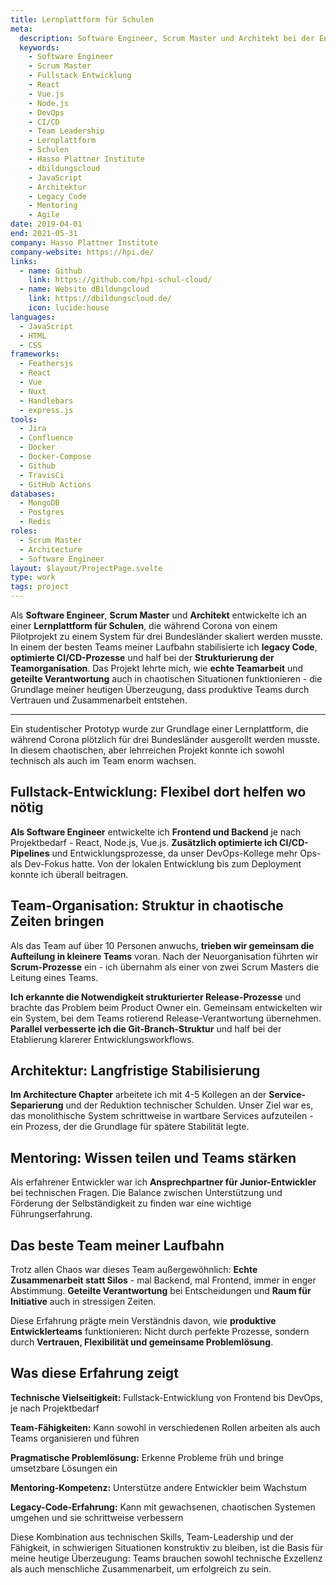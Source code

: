 ```yaml
---
title: Lernplattform für Schulen
meta:
  description: Software Engineer, Scrum Master und Architekt bei der Entwicklung einer Lernplattform für Schulen am Hasso Plattner Institute. Fullstack-Entwicklung mit React, Vue.js, Node.js, DevOps-Optimierung und Team-Leadership während der Corona-Skalierung für drei Bundesländer.
  keywords:
    - Software Engineer
    - Scrum Master
    - Fullstack Entwicklung
    - React
    - Vue.js
    - Node.js
    - DevOps
    - CI/CD
    - Team Leadership
    - Lernplattform
    - Schulen
    - Hasso Plattner Institute
    - dbildungscloud
    - JavaScript
    - Architektur
    - Legacy Code
    - Mentoring
    - Agile
date: 2019-04-01
end: 2021-05-31
company: Hasso Plattner Institute
company-website: https://hpi.de/
links:
  - name: Github
    link: https://github.com/hpi-schul-cloud/
  - name: Website dBildungcloud
    link: https://dbildungscloud.de/
    icon: lucide:house
languages:
  - JavaScript
  - HTML
  - CSS
frameworks:
  - Feathersjs
  - React
  - Vue
  - Nuxt
  - Handlebars
  - express.js
tools:
  - Jira
  - Confluence
  - Docker
  - Docker-Compose
  - Github
  - TravisCi
  - GitHub Actions
databases:
  - MongoDB
  - Postgres
  - Redis
roles:
  - Scrum Master
  - Architecture
  - Software Engineer
layout: $layout/ProjectPage.svelte
type: work
tags: project
---
```


Als **Software Engineer**, **Scrum Master** und **Architekt** entwickelte ich an einer **Lernplattform für Schulen**, die während Corona von einem Pilotprojekt zu einem System für drei Bundesländer skaliert werden musste. In einem der besten Teams meiner Laufbahn stabilisierte ich **legacy Code**, **optimierte CI/CD-Prozesse** und half bei der **Strukturierung der Teamorganisation**. Das Projekt lehrte mich, wie **echte Teamarbeit** und **geteilte Verantwortung** auch in chaotischen Situationen funktionieren - die Grundlage meiner heutigen Überzeugung, dass produktive Teams durch Vertrauen und Zusammenarbeit entstehen.

---

Ein studentischer Prototyp wurde zur Grundlage einer Lernplattform, die während Corona plötzlich für drei Bundesländer ausgerollt werden musste. In diesem chaotischen, aber lehrreichen Projekt konnte ich sowohl technisch als auch im Team enorm wachsen.

## Fullstack-Entwicklung: Flexibel dort helfen wo nötig

**Als Software Engineer** entwickelte ich **Frontend und Backend** je nach Projektbedarf - React, Node.js, Vue.js. **Zusätzlich optimierte ich CI/CD-Pipelines** und Entwicklungsprozesse, da unser DevOps-Kollege mehr Ops- als Dev-Fokus hatte. Von der lokalen Entwicklung bis zum Deployment konnte ich überall beitragen.

## Team-Organisation: Struktur in chaotische Zeiten bringen

Als das Team auf über 10 Personen anwuchs, **trieben wir gemeinsam die Aufteilung in kleinere Teams** voran. Nach der Neuorganisation führten wir **Scrum-Prozesse** ein - ich übernahm als einer von zwei Scrum Masters die Leitung eines Teams.

**Ich erkannte die Notwendigkeit strukturierter Release-Prozesse** und brachte das Problem beim Product Owner ein. Gemeinsam entwickelten wir ein System, bei dem Teams rotierend Release-Verantwortung übernehmen. **Parallel verbesserte ich die Git-Branch-Struktur** und half bei der Etablierung klarerer Entwicklungsworkflows.

## Architektur: Langfristige Stabilisierung

**Im Architecture Chapter** arbeitete ich mit 4-5 Kollegen an der **Service-Separierung** und der Reduktion technischer Schulden. Unser Ziel war es, das monolithische System schrittweise in wartbare Services aufzuteilen - ein Prozess, der die Grundlage für spätere Stabilität legte.

## Mentoring: Wissen teilen und Teams stärken

Als erfahrener Entwickler war ich **Ansprechpartner für Junior-Entwickler** bei technischen Fragen. Die Balance zwischen Unterstützung und Förderung der Selbständigkeit zu finden war eine wichtige Führungserfahrung.

## Das beste Team meiner Laufbahn

Trotz allen Chaos war dieses Team außergewöhnlich: **Echte Zusammenarbeit statt Silos** - mal Backend, mal Frontend, immer in enger Abstimmung. **Geteilte Verantwortung** bei Entscheidungen und **Raum für Initiative** auch in stressigen Zeiten.

Diese Erfahrung prägte mein Verständnis davon, wie **produktive Entwicklerteams** funktionieren: Nicht durch perfekte Prozesse, sondern durch **Vertrauen, Flexibilität und gemeinsame Problemlösung**.

## Was diese Erfahrung zeigt

**Technische Vielseitigkeit:** Fullstack-Entwicklung von Frontend bis DevOps, je nach Projektbedarf

**Team-Fähigkeiten:** Kann sowohl in verschiedenen Rollen arbeiten als auch Teams organisieren und führen

**Pragmatische Problemlösung:** Erkenne Probleme früh und bringe umsetzbare Lösungen ein

**Mentoring-Kompetenz:** Unterstütze andere Entwickler beim Wachstum

**Legacy-Code-Erfahrung:** Kann mit gewachsenen, chaotischen Systemen umgehen und sie schrittweise verbessern

Diese Kombination aus technischen Skills, Team-Leadership und der Fähigkeit, in schwierigen Situationen konstruktiv zu bleiben, ist die Basis für meine heutige Überzeugung: Teams brauchen sowohl technische Exzellenz als auch menschliche Zusammenarbeit, um erfolgreich zu sein.
